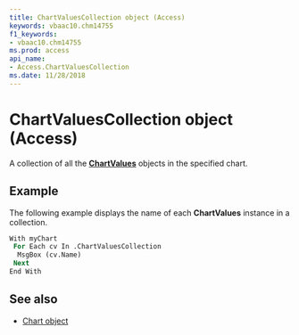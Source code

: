 ```yaml
---
title: ChartValuesCollection object (Access)
keywords: vbaac10.chm14755
f1_keywords:
- vbaac10.chm14755
ms.prod: access
api_name:
- Access.ChartValuesCollection
ms.date: 11/28/2018
---
```



# ChartValuesCollection object (Access)

A collection of all the **[ChartValues](Access.ChartValues.md)** objects in the specified chart.


## Example

The following example displays the name of each **ChartValues** instance in a collection.

```vb
With myChart
 For Each cv In .ChartValuesCollection
  MsgBox (cv.Name)
 Next
End With
```

## See also

- [Chart object](Access.Chart.md)